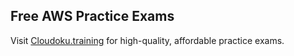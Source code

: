 ## Free AWS Practice Exams
Visit [Cloudoku.training](https://cloudoku.training) for high-quality, affordable practice exams.
